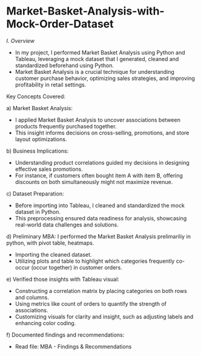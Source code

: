 # Market-Basket-Analysis-with-Mock-Order-Dataset

*I. Overview*
- In my project, I performed Market Basket Analysis using Python and Tableau, leveraging a mock dataset that I generated, cleaned and standardized beforehand using Python. 
- Market Basket Analysis is a crucial technique for understanding customer purchase behavior, optimizing sales strategies, and improving profitability in retail settings.

Key Concepts Covered:

a) Market Basket Analysis: 
- I applied Market Basket Analysis to uncover associations between products frequently purchased together. 
- This insight informs decisions on cross-selling, promotions, and store layout optimizations.

b) Business Implications: 
- Understanding product correlations guided my decisions in designing effective sales promotions. 
- For instance, if customers often bought item A with item B, offering discounts on both simultaneously might not maximize revenue.

c) Dataset Preparation: 
- Before importing into Tableau, I cleaned and standardized the mock dataset in Python. 
- This preprocessing ensured data readiness for analysis, showcasing real-world data challenges and solutions.

d) Preliminary MBA: 
I performed the Market Basket Analysis prelimariliy in python, with pivot table, heatmaps.
- Importing the cleaned dataset.
- Utilizing plots and table to highlight which categories frequently co-occur (occur together) in customer orders.

e) Verified those insights with Tableau visual:
- Constructing a correlation matrix by placing categories on both rows and columns.
- Using metrics like count of orders to quantify the strength of associations.
- Customizing visuals for clarity and insight, such as adjusting labels and enhancing color coding.

f) Documented findings and recommendations:
- Read file: MBA - Findings & Recommendations
